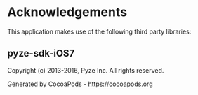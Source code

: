 # Acknowledgements
This application makes use of the following third party libraries:

## pyze-sdk-iOS7

Copyright (c) 2013-2016, Pyze Inc.
All rights reserved.

Generated by CocoaPods - https://cocoapods.org
